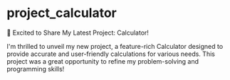 # project_calculator
🚀 Excited to Share My Latest Project: Calculator!

I'm thrilled to unveil my new project, a feature-rich Calculator designed to provide accurate and user-friendly calculations for various needs. This project was a great opportunity to refine my problem-solving and programming skills!
